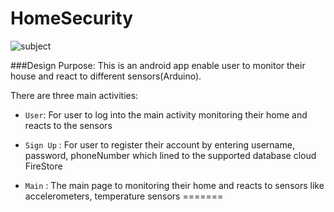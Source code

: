 # HomeSecurity
![subject](https://user-images.githubusercontent.com/50006786/93942256-ea305300-fce4-11ea-9d02-81518a2575b1.png)

###Design Purpose:
This is an android app enable user to monitor their house and react to different sensors(Arduino).

There are three main activities:
- `User`: For user to log into the main activity monitoring their home and reacts to the sensors

- `Sign Up` : For user to register their account by entering username, password, phoneNumber which lined to the supported database cloud FireStore

- `Main` : The main page to monitoring their home and reacts to sensors like accelerometers, temperature sensors
=======

